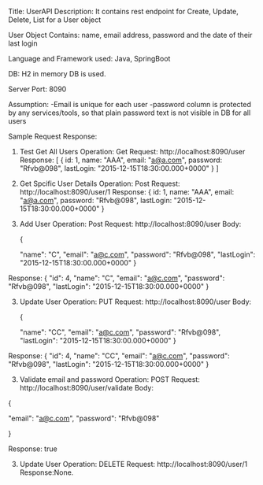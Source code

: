 Title: UserAPI
Description:
It contains rest endpoint for Create, Update, Delete, List  for a User object

User Object Contains:
name, email address, password and the date of their last login

Language and Framework used:
Java, SpringBoot

DB:
H2 in memory DB is used.

Server Port:
8090

Assumption:
-Email is unique for each user
-password column is protected by any services/tools, so that plain password text is not visible in DB for all users


Sample Request Response:
1. Test Get All Users
Operation: 
Get
Request:
	http://localhost:8090/user
Response:
	[
	{
	id: 1,
	name: "AAA",
	email: "a@a.com",
	password: "Rfvb@098",
	lastLogin: "2015-12-15T18:30:00.000+0000"
	}
	]

2. Get Spcific User Details
Operation:
Post
Request:
http://localhost:8090/user/1
Response:
{
id: 1,
name: "AAA",
email: "a@a.com",
password: "Rfvb@098",
lastLogin: "2015-12-15T18:30:00.000+0000"
}

3. Add User
Operation:
Post
Request:
http://localhost:8090/user
Body:
	
	{
	
	"name": "C",
	"email": "a@c.com",
	"password": "Rfvb@098",
	"lastLogin": "2015-12-15T18:30:00.000+0000"
	}
	
Response:
	{
	    "id": 4,
	    "name": "C",
	    "email": "a@c.com",
	    "password": "Rfvb@098",
	    "lastLogin": "2015-12-15T18:30:00.000+0000"
	}
	

3. Update User
Operation:
PUT
Request:
http://localhost:8090/user
Body:
	
	{
	
	"name": "CC",
	"email": "a@c.com",
	"password": "Rfvb@098",
	"lastLogin": "2015-12-15T18:30:00.000+0000"
	}
	
Response:
	{
	    "id": 4,
	    "name": "CC",
	    "email": "a@c.com",
	    "password": "Rfvb@098",
	    "lastLogin": "2015-12-15T18:30:00.000+0000"
	}


3. Validate email and password
Operation:
POST
Request:
http://localhost:8090/user/validate
Body:
	
	
{


"email": "a@c.com",
"password": "Rfvb@098"

}

	
Response:
true


3. Update User
Operation:
DELETE
Request:
http://localhost:8090/user/1
Response:None.


